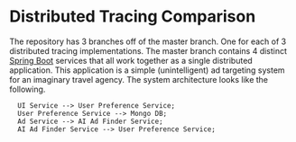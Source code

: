 Distributed Tracing Comparison
=====

The repository has 3 branches off of the master branch. One for each of 3 distributed tracing implementations.
The master branch contains 4 distinct [Spring Boot](https://spring.io/projects/spring-boot) services that all work together as a single distributed application. 
This application is a simple (unintelligent) ad targeting system for an imaginary travel agency. The system architecture looks 
like the following.

```mermaid
  UI Service --> User Preference Service;
  User Preference Service --> Mongo DB;
  Ad Service --> AI Ad Finder Service;
  AI Ad Finder Service --> User Preference Service;
```